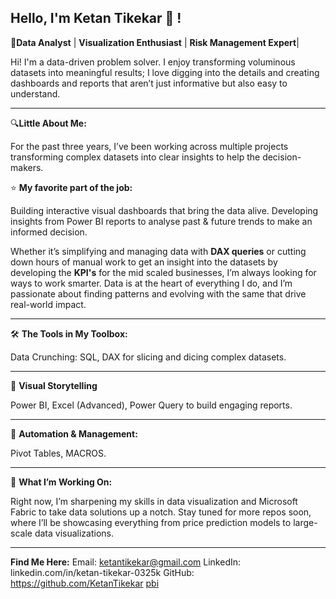 ## Hello, I'm Ketan Tikekar 👋 !

🌟**Data Analyst** | **Visualization Enthusiast** | **Risk Management Expert**|

Hi! I'm a data-driven problem solver. I enjoy transforming voluminous datasets into meaningful results; I love digging into the details and creating dashboards and reports that aren’t just informative but also easy to understand.
___________________________________________________________________________________________________________________________________________________________________________________________________________________

🔍**Little About Me:**

For the past three years, I’ve been working across multiple projects transforming complex datasets into clear insights to help the decision-makers.

⭐ **My favorite part of the job:** 

Building interactive visual dashboards that bring the data alive. Developing insights from Power BI reports to analyse past & future trends to make an informed decision.

Whether it’s simplifying and managing data with **DAX queries** or cutting down hours of manual work to get an insight into the datasets by developing the **KPI's** for the mid scaled businesses, I’m always looking for ways to work smarter. Data is at the heart of everything I do, and I’m passionate about finding patterns and evolving with the same that drive real-world impact.
___________________________________________________________________________________________________________________________________________________________________________________________________________________
🛠 **The Tools in My Toolbox:**

Data Crunching:  SQL, DAX for slicing and dicing complex datasets.
___________________________________________________________________________________________________________________________________________________________________________________________________________________
🚀 **Visual Storytelling** 

Power BI, Excel (Advanced), Power Query to build engaging reports.
___________________________________________________________________________________________________________________________________________________________________________________________________________________
🤖 **Automation & Management:**

Pivot Tables, MACROS.
___________________________________________________________________________________________________________________________________________________________________________________________________________________
🚀 **What I’m Working On:**

Right now, I’m sharpening my skills in data visualization and Microsoft Fabric to take data solutions up a notch. Stay tuned for more repos soon, where I’ll be showcasing everything from price prediction models to large-scale data visualizations.
___________________________________________________________________________________________________________________________________________________________________________________________________________________

**Find Me Here:**
Email: ketantikekar@gmail.com
LinkedIn: linkedin.com/in/ketan-tikekar-0325k
GitHub: https://github.com/KetanTikekar
[pbi](https://github.com/user-attachments/assets/11c732e7-74ec-4c07-9e27-9199176cb20c)

